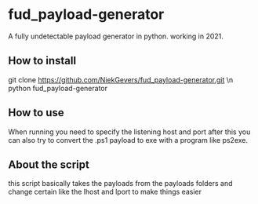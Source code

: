 # fud_payload-generator
A fully undetectable payload generator in python. working in 2021.

## How to install

git clone https://github.com/NiekGevers/fud_payload-generator.git \n
python fud_payload-generator

## How to use
When running you need to specify the listening host and port after this you can also
try to convert the .ps1 payload to exe with a program like ps2exe.

## About the script

this script basically takes the payloads from the payloads folders and change
certain like the lhost and lport to make things easier


